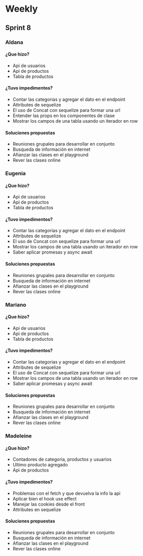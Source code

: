 # Weekly

## Sprint 8

### Aldana
#### ¿Que hizo?
- Api de usuarios
- Api de productos
- Tabla de productos

#### ¿Tuvo impedimentos?
- Contar las categorias y agregar el dato en el endpoint
- Attributes de sequelize 
- El uso de Concat con sequelize para formar una url 
- Entender las props en los componentes de clase
- Mostrar los campos de una tabla usando un iterador en row

#### Soluciones propuestas
- Reuniones grupales para desarrollar en conjunto
- Busqueda de información en internet
- Afianzar las clases en el playground
- Rever las clases online


### Eugenia
#### ¿Que hizo?
- Api de usuarios
- Api de productos
- Tabla de productos

#### ¿Tuvo impedimentos?
- Contar las categorias y agregar el dato en el endpoint
- Attributes de sequelize 
- El uso de Concat con sequelize para formar una url 
- Mostrar los campos de una tabla usando un iterador en row
- Saber aplicar promesas y async await

#### Soluciones propuestas
- Reuniones grupales para desarrollar en conjunto
- Busqueda de información en internet
- Afianzar las clases en el playground
- Rever las clases online


### Mariano
#### ¿Que hizo?
- Api de usuarios
- Api de productos
- Tabla de productos

#### ¿Tuvo impedimentos?
- Contar las categorias y agregar el dato en el endpoint
- Attributes de sequelize 
- El uso de Concat con sequelize para formar una url 
- Mostrar los campos de una tabla usando un iterador en row
- Saber aplicar promesas y async await

#### Soluciones propuestas
- Reuniones grupales para desarrollar en conjunto
- Busqueda de información en internet
- Afianzar las clases en el playground
- Rever las clases online

### Madeleine
#### ¿Que hizo?
- Contadores de categoria, productos y usuarios
- Ultimo producto agregado
- Api de productos

#### ¿Tuvo impedimentos?
- Problemas con el fetch y que devuelva la info la api
- Aplicar bien el hook use effect
- Manejar las cookies desde el front
- Attributes en sequelize

#### Soluciones propuestas
- Reuniones grupales para desarrollar en conjunto
- Busqueda de información en internet
- Afianzar las clases en el playground
- Rever las clases online